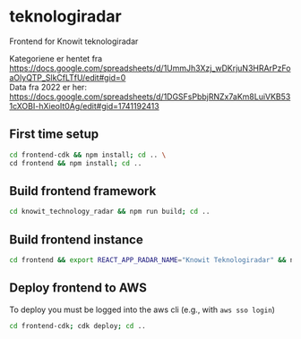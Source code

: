 # teknologiradar
Frontend for Knowit teknologiradar

Kategoriene er hentet fra https://docs.google.com/spreadsheets/d/1UmmJh3Xzj_wDKrjuN3HRArPzFoaOlyQTP_SlkCfLTfU/edit#gid=0  
Data fra 2022 er her: https://docs.google.com/spreadsheets/d/1DGSFsPbbjRNZx7aKm8LuiVKB531cXOBI-hXieoIt0Ag/edit#gid=1741192413

## First time setup

```bash
cd frontend-cdk && npm install; cd .. \
cd frontend && npm install; cd ..
```

<!-- TODO re-add when we're using our own custom radar -->
<!-- cd knowit_technology_radar && (npm install && npm link); cd .. \ -->


## Build frontend framework

```bash
cd knowit_technology_radar && npm run build; cd ..
```

## Build frontend instance

```bash
cd frontend && export REACT_APP_RADAR_NAME="Knowit Teknologiradar" && npm run build:static; cd ..
```

## Deploy frontend to AWS

To deploy you must be logged into the aws cli (e.g., with `aws sso login`)

```bash
cd frontend-cdk; cdk deploy; cd ..
```